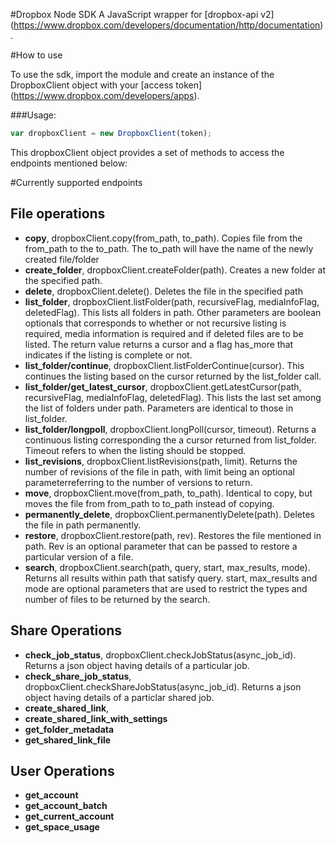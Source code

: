 #Dropbox Node SDK
A JavaScript wrapper for [dropbox-api v2] (https://www.dropbox.com/developers/documentation/http/documentation).

#How to use

To use the sdk, import the module and create an instance of the DropboxClient object with your [access token] (https://www.dropbox.com/developers/apps).

###Usage: 
```javascript
var dropboxClient = new DropboxClient(token);
```

This dropboxClient object provides a set of methods to access the endpoints mentioned below:

#Currently supported endpoints
## File operations
- **copy**, dropboxClient.copy(from_path, to_path). Copies file from the from_path to the to_path. The to_path will have the name of the newly created file/folder
- **create_folder**, dropboxClient.createFolder(path). Creates a new folder at the specified path.
- **delete**, dropboxClient.delete(). Deletes the file in the specified path
- **list_folder**, dropboxClient.listFolder(path, recursiveFlag, mediaInfoFlag, deletedFlag). This lists all folders in path. Other parameters are boolean optionals that corresponds to whether or not recursive listing is required, media information is required and if deleted files are to be listed. The return value returns a cursor and a flag has_more that indicates if the listing is complete or not.
- **list_folder/continue**, dropboxClient.listFolderContinue(cursor). This continues the listing based on the cursor returned by the list_folder call.
- **list_folder/get_latest_cursor**, dropboxClient.getLatestCursor(path, recursiveFlag, mediaInfoFlag, deletedFlag). This lists the last set among the list of folders under path. Parameters are identical to those in list_folder.
- **list_folder/longpoll**, dropboxClient.longPoll(cursor, timeout). Returns a continuous listing corresponding the a cursor returned from list_folder. Timeout refers to when the listing should be stopped.
- **list_revisions**, dropboxClient.listRevisions(path, limit). Returns the number of revisions of the file in path, with limit being an optional parameterreferring to the number of versions to return.
- **move**, dropboxClient.move(from_path, to_path). Identical to copy, but moves the file from from_path to to_path instead of copying.
- **permanently_delete**, dropboxClient.permanentlyDelete(path). Deletes the file in path permanently.
- **restore**, dropboxClient.restore(path, rev). Restores the file mentioned in path. Rev is an optional parameter that can be passed to restore a particular version of a file.
- **search**, dropboxClient.search(path, query, start, max_results, mode). Returns all results within path that satisfy query. start, max_results and mode are optional parameters that are used to restrict the types and number of files to be returned by the search.

## Share Operations
- **check_job_status**, dropboxClient.checkJobStatus(async_job_id). Returns a json object having details of a particular job.
- **check_share_job_status**, dropboxClient.checkShareJobStatus(async_job_id). Returns a json object having details of a particlar shared job.
- **create_shared_link**, 
- **create_shared_link_with_settings**
- **get_folder_metadata**
- **get_shared_link_file**

## User Operations
- **get_account**
- **get_account_batch**
- **get_current_account**
- **get_space_usage**


